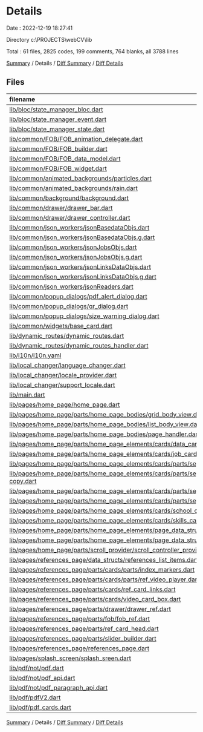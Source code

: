 # Details

Date : 2022-12-19 18:27:41

Directory c:\\PROJECTS\\webCV\\lib

Total : 61 files,  2825 codes, 199 comments, 764 blanks, all 3788 lines

[Summary](results.md) / Details / [Diff Summary](diff.md) / [Diff Details](diff-details.md)

## Files
| filename | language | code | comment | blank | total |
| :--- | :--- | ---: | ---: | ---: | ---: |
| [lib/bloc/state_manager_bloc.dart](/lib/bloc/state_manager_bloc.dart) | Dart | 124 | 1 | 44 | 169 |
| [lib/bloc/state_manager_event.dart](/lib/bloc/state_manager_event.dart) | Dart | 70 | 0 | 23 | 93 |
| [lib/bloc/state_manager_state.dart](/lib/bloc/state_manager_state.dart) | Dart | 97 | 0 | 32 | 129 |
| [lib/common/FOB/FOB_animation_delegate.dart](/lib/common/FOB/FOB_animation_delegate.dart) | Dart | 32 | 1 | 7 | 40 |
| [lib/common/FOB/FOB_builder.dart](/lib/common/FOB/FOB_builder.dart) | Dart | 27 | 0 | 6 | 33 |
| [lib/common/FOB/FOB_data_model.dart](/lib/common/FOB/FOB_data_model.dart) | Dart | 11 | 0 | 3 | 14 |
| [lib/common/FOB/FOB_widget.dart](/lib/common/FOB/FOB_widget.dart) | Dart | 108 | 4 | 18 | 130 |
| [lib/common/animated_backgrounds/particles.dart](/lib/common/animated_backgrounds/particles.dart) | Dart | 31 | 2 | 3 | 36 |
| [lib/common/animated_backgrounds/rain.dart](/lib/common/animated_backgrounds/rain.dart) | Dart | 23 | 3 | 3 | 29 |
| [lib/common/background/background.dart](/lib/common/background/background.dart) | Dart | 34 | 0 | 7 | 41 |
| [lib/common/drawer/drawer_bar.dart](/lib/common/drawer/drawer_bar.dart) | Dart | 36 | 0 | 11 | 47 |
| [lib/common/drawer/drawer_controller.dart](/lib/common/drawer/drawer_controller.dart) | Dart | 36 | 1 | 11 | 48 |
| [lib/common/json_workers/jsonBasedataObjs.dart](/lib/common/json_workers/jsonBasedataObjs.dart) | Dart | 38 | 2 | 13 | 53 |
| [lib/common/json_workers/jsonBasedataObjs.g.dart](/lib/common/json_workers/jsonBasedataObjs.g.dart) | Dart | 55 | 4 | 9 | 68 |
| [lib/common/json_workers/jsonJobsObjs.dart](/lib/common/json_workers/jsonJobsObjs.dart) | Dart | 24 | 2 | 8 | 34 |
| [lib/common/json_workers/jsonJobsObjs.g.dart](/lib/common/json_workers/jsonJobsObjs.g.dart) | Dart | 30 | 4 | 7 | 41 |
| [lib/common/json_workers/jsonLinksDataObjs.dart](/lib/common/json_workers/jsonLinksDataObjs.dart) | Dart | 10 | 2 | 5 | 17 |
| [lib/common/json_workers/jsonLinksDataObjs.g.dart](/lib/common/json_workers/jsonLinksDataObjs.g.dart) | Dart | 11 | 4 | 5 | 20 |
| [lib/common/json_workers/jsonReaders.dart](/lib/common/json_workers/jsonReaders.dart) | Dart | 30 | 0 | 13 | 43 |
| [lib/common/popup_dialogs/pdf_alert_dialog.dart](/lib/common/popup_dialogs/pdf_alert_dialog.dart) | Dart | 28 | 0 | 8 | 36 |
| [lib/common/popup_dialogs/qr_dialog.dart](/lib/common/popup_dialogs/qr_dialog.dart) | Dart | 51 | 1 | 8 | 60 |
| [lib/common/popup_dialogs/size_warning_dialog.dart](/lib/common/popup_dialogs/size_warning_dialog.dart) | Dart | 28 | 0 | 6 | 34 |
| [lib/common/widgets/base_card.dart](/lib/common/widgets/base_card.dart) | Dart | 31 | 11 | 6 | 48 |
| [lib/dynamic_routes/dynamic_routes.dart](/lib/dynamic_routes/dynamic_routes.dart) | Dart | 44 | 0 | 11 | 55 |
| [lib/dynamic_routes/dynamic_routes_handler.dart](/lib/dynamic_routes/dynamic_routes_handler.dart) | Dart | 28 | 0 | 10 | 38 |
| [lib/l10n/l10n.yaml](/lib/l10n/l10n.yaml) | YAML | 3 | 1 | 2 | 6 |
| [lib/local_changer/language_changer.dart](/lib/local_changer/language_changer.dart) | Dart | 45 | 0 | 17 | 62 |
| [lib/local_changer/locale_provider.dart](/lib/local_changer/locale_provider.dart) | Dart | 15 | 4 | 11 | 30 |
| [lib/local_changer/support_locale.dart](/lib/local_changer/support_locale.dart) | Dart | 9 | 0 | 3 | 12 |
| [lib/main.dart](/lib/main.dart) | Dart | 68 | 25 | 20 | 113 |
| [lib/pages/home_page/home_page.dart](/lib/pages/home_page/home_page.dart) | Dart | 33 | 3 | 7 | 43 |
| [lib/pages/home_page/parts/home_page_bodies/grid_body_view.dart](/lib/pages/home_page/parts/home_page_bodies/grid_body_view.dart) | Dart | 38 | 7 | 13 | 58 |
| [lib/pages/home_page/parts/home_page_bodies/list_body_view.dart](/lib/pages/home_page/parts/home_page_bodies/list_body_view.dart) | Dart | 37 | 5 | 12 | 54 |
| [lib/pages/home_page/parts/home_page_bodies/page_handler.dart](/lib/pages/home_page/parts/home_page_bodies/page_handler.dart) | Dart | 76 | 0 | 19 | 95 |
| [lib/pages/home_page/parts/home_page_elements/cards/data_card.dart](/lib/pages/home_page/parts/home_page_elements/cards/data_card.dart) | Dart | 65 | 0 | 12 | 77 |
| [lib/pages/home_page/parts/home_page_elements/cards/job_card.dart](/lib/pages/home_page/parts/home_page_elements/cards/job_card.dart) | Dart | 77 | 0 | 17 | 94 |
| [lib/pages/home_page/parts/home_page_elements/cards/parts/separated_text_table.dart](/lib/pages/home_page/parts/home_page_elements/cards/parts/separated_text_table.dart) | Dart | 35 | 1 | 7 | 43 |
| [lib/pages/home_page/parts/home_page_elements/cards/parts/separated_text_table_column copy.dart](/lib/pages/home_page/parts/home_page_elements/cards/parts/separated_text_table_column%20copy.dart) | Dart | 62 | 3 | 14 | 79 |
| [lib/pages/home_page/parts/home_page_elements/cards/parts/separated_text_table_column.dart](/lib/pages/home_page/parts/home_page_elements/cards/parts/separated_text_table_column.dart) | Dart | 66 | 3 | 19 | 88 |
| [lib/pages/home_page/parts/home_page_elements/cards/parts/separated_text_table_row.dart](/lib/pages/home_page/parts/home_page_elements/cards/parts/separated_text_table_row.dart) | Dart | 24 | 1 | 6 | 31 |
| [lib/pages/home_page/parts/home_page_elements/cards/school_card.dart](/lib/pages/home_page/parts/home_page_elements/cards/school_card.dart) | Dart | 50 | 0 | 14 | 64 |
| [lib/pages/home_page/parts/home_page_elements/cards/skills_card.dart](/lib/pages/home_page/parts/home_page_elements/cards/skills_card.dart) | Dart | 37 | 0 | 12 | 49 |
| [lib/pages/home_page/parts/home_page_elements/page_data_structs/grid_data_widgets.dart](/lib/pages/home_page/parts/home_page_elements/page_data_structs/grid_data_widgets.dart) | Dart | 59 | 1 | 17 | 77 |
| [lib/pages/home_page/parts/home_page_elements/page_data_structs/list_data_widgets.dart](/lib/pages/home_page/parts/home_page_elements/page_data_structs/list_data_widgets.dart) | Dart | 48 | 1 | 23 | 72 |
| [lib/pages/home_page/parts/scroll_provider/scroll_controller_provider.dart](/lib/pages/home_page/parts/scroll_provider/scroll_controller_provider.dart) | Dart | 14 | 0 | 5 | 19 |
| [lib/pages/references_page/data_structs/references_list_items.dart](/lib/pages/references_page/data_structs/references_list_items.dart) | Dart | 34 | 3 | 8 | 45 |
| [lib/pages/references_page/parts/cards/parts/index_markers.dart](/lib/pages/references_page/parts/cards/parts/index_markers.dart) | Dart | 23 | 0 | 4 | 27 |
| [lib/pages/references_page/parts/cards/parts/ref_video_player.dart](/lib/pages/references_page/parts/cards/parts/ref_video_player.dart) | Dart | 53 | 0 | 11 | 64 |
| [lib/pages/references_page/parts/cards/ref_card_links.dart](/lib/pages/references_page/parts/cards/ref_card_links.dart) | Dart | 91 | 0 | 21 | 112 |
| [lib/pages/references_page/parts/cards/video_card_box.dart](/lib/pages/references_page/parts/cards/video_card_box.dart) | Dart | 24 | 0 | 8 | 32 |
| [lib/pages/references_page/parts/drawer/drawer_ref.dart](/lib/pages/references_page/parts/drawer/drawer_ref.dart) | Dart | 28 | 0 | 9 | 37 |
| [lib/pages/references_page/parts/fob/fob_ref.dart](/lib/pages/references_page/parts/fob/fob_ref.dart) | Dart | 91 | 8 | 19 | 118 |
| [lib/pages/references_page/parts/ref_card_head.dart](/lib/pages/references_page/parts/ref_card_head.dart) | Dart | 12 | 0 | 4 | 16 |
| [lib/pages/references_page/parts/slider_builder.dart](/lib/pages/references_page/parts/slider_builder.dart) | Dart | 74 | 1 | 18 | 93 |
| [lib/pages/references_page/references_page.dart](/lib/pages/references_page/references_page.dart) | Dart | 67 | 0 | 22 | 89 |
| [lib/pages/splash_screen/splash_sreen.dart](/lib/pages/splash_screen/splash_sreen.dart) | Dart | 46 | 12 | 11 | 69 |
| [lib/pdf/not/pdf.dart](/lib/pdf/not/pdf.dart) | Dart | 32 | 1 | 8 | 41 |
| [lib/pdf/not/pdf_api.dart](/lib/pdf/not/pdf_api.dart) | Dart | 29 | 0 | 10 | 39 |
| [lib/pdf/not/pdf_paragraph_api.dart](/lib/pdf/not/pdf_paragraph_api.dart) | Dart | 89 | 0 | 9 | 98 |
| [lib/pdf/pdfV2.dart](/lib/pdf/pdfV2.dart) | Dart | 67 | 77 | 36 | 180 |
| [lib/pdf/pdf_cards.dart](/lib/pdf/pdf_cards.dart) | Dart | 167 | 0 | 39 | 206 |

[Summary](results.md) / Details / [Diff Summary](diff.md) / [Diff Details](diff-details.md)